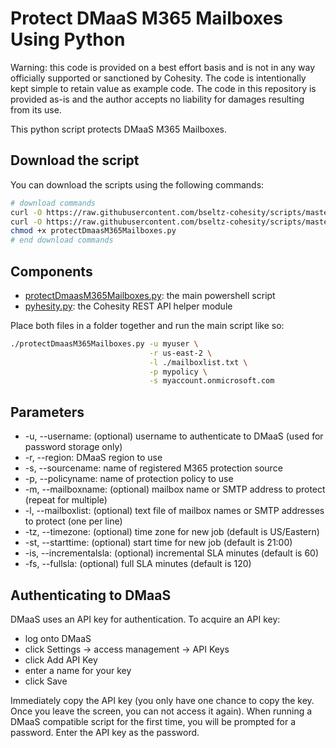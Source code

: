 # Protect DMaaS M365 Mailboxes Using Python

Warning: this code is provided on a best effort basis and is not in any way officially supported or sanctioned by Cohesity. The code is intentionally kept simple to retain value as example code. The code in this repository is provided as-is and the author accepts no liability for damages resulting from its use.

This python script protects DMaaS M365 Mailboxes.

## Download the script

You can download the scripts using the following commands:

```bash
# download commands
curl -O https://raw.githubusercontent.com/bseltz-cohesity/scripts/master/python/protectDmaasM365Mailboxes/protectDmaasM365Mailboxes.py
curl -O https://raw.githubusercontent.com/bseltz-cohesity/scripts/master/python/pyhesity.py
chmod +x protectDmaasM365Mailboxes.py
# end download commands
```

## Components

* [protectDmaasM365Mailboxes.py](https://raw.githubusercontent.com/bseltz-cohesity/scripts/master/dmaas/python/protectDmaasM365Mailboxes/protectDmaasM365Mailboxes.py): the main powershell script
* [pyhesity.py](https://raw.githubusercontent.com/bseltz-cohesity/scripts/master/python/pyhesity/pyhesity.py): the Cohesity REST API helper module

Place both files in a folder together and run the main script like so:

```bash
./protectDmaasM365Mailboxes.py -u myuser \
                               -r us-east-2 \
                               -l ./mailboxlist.txt \
                               -p mypolicy \
                               -s myaccount.onmicrosoft.com
```

## Parameters

* -u, --username: (optional) username to authenticate to DMaaS (used for password storage only)
* -r, --region: DMaaS region to use
* -s, --sourcename: name of registered M365 protection source
* -p, --policyname: name of protection policy to use
* -m, --mailboxname: (optional) mailbox name or SMTP address to protect (repeat for multiple)
* -l, --mailboxlist: (optional) text file of mailbox names or SMTP addresses to protect (one per line)
* -tz, --timezone: (optional) time zone for new job (default is US/Eastern)
* -st, --starttime: (optional) start time for new job (default is 21:00)
* -is, --incrementalsla: (optional) incremental SLA minutes (default is 60)
* -fs, --fullsla: (optional) full SLA minutes (default is 120)

## Authenticating to DMaaS

DMaaS uses an API key for authentication. To acquire an API key:

* log onto DMaaS
* click Settings -> access management -> API Keys
* click Add API Key
* enter a name for your key
* click Save

Immediately copy the API key (you only have one chance to copy the key. Once you leave the screen, you can not access it again). When running a DMaaS compatible script for the first time, you will be prompted for a password. Enter the API key as the password.
